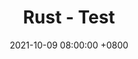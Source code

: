 ---
layout: post
title: "Rust - Test"
date: 2021-10-09 08:00:00 +0800
comments: true
categories: rust
---